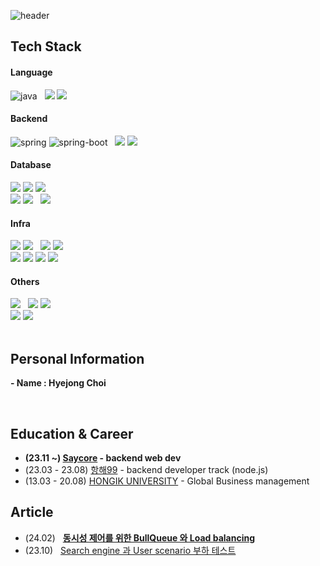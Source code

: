 <div>

  ![header](https://capsule-render.vercel.app/api?type=waving&color=gradient&height=170&section=header&text=HYEJONG%20CHOI&fontSize=50&animation=fadeIn&fontAlignY=35&desc=Backend%20Engineer+Developer&descAlignY=55&descAlign=70.5)
</div>

<h2>Tech Stack</h2>
 <div>
  <div>
    <h4>Language</h4>
    <img alt="java" src="https://img.shields.io/badge/java-5382a1?style=flat&logo=java&logoColor=white">&nbsp&nbsp
    <img src="https://img.shields.io/badge/javascript-%23323330.svg?style=flat&logo=javascript&logoColor=#F7DF1E"/>
    <img src="https://img.shields.io/badge/typescript-%23007ACC.svg?style=flat&logo=typescript&logoColor=white"/> 
  </div>
  <div>
    <h4>Backend</h4>
    <img alt="spring" src="https://img.shields.io/badge/Spring-6DB33F?style=flat&logo=Spring&logoColor=white"> 
    <img alt="spring-boot" src="https://img.shields.io/badge/SpringBoot-6DB33F?style=flat&logo=SpringBoot&logoColor=white">&nbsp&nbsp
    <img src="https://img.shields.io/badge/node.js-6DA55F?style=flat&logo=node.js&logoColor=white"/>
    <img src="https://img.shields.io/badge/nestjs-%23E0234E.svg?style=flat&logo=nestjs&logoColor=white"/>
  </div>
  <div>
    <h4>Database</h4>
    <img src="https://img.shields.io/badge/-MySQL-4479A1?style=flat&logo=MySQL&logoColor=white"/>
    <img src="https://img.shields.io/badge/-MariaDB-003545?style=flat&logo=mariadb&logoColor=white"/>
    <img src="https://img.shields.io/badge/-PostgreSQL-4169E1?style=flat&logo=postgresql&logoColor=white"/>
    </br>
    <img src="https://img.shields.io/badge/-Oracle-F80000?style=flat&logo=oracle&logoColor=white"/>
    <img src="https://img.shields.io/badge/-MongoDB-black?style=flat&logo=mongodb"/>&nbsp&nbsp
    <img src="https://img.shields.io/badge/redis-%23DD0031.svg?style=flat&logo=redis&logoColor=white"/>
  </div>
  <div>
    <h4>Infra</h4>
    <img src="https://img.shields.io/badge/docker-%230db7ed.svg?style=flat&logo=docker&logoColor=white"/>
    <img src="https://img.shields.io/badge/GitHub&nbsp;Actions-2088FF?style=flat&logo=githubactions&logoColor=white"/>&nbsp&nbsp
    <img src="https://img.shields.io/badge/nginx-%23009639.svg?style=flat&logo=nginx&logoColor=white"/>
    <img src="https://img.shields.io/badge/tomcat-F8DC75.svg?style=flat&logo=apachetomcat&logoColor=black"/>
    </br>
    <img src="https://img.shields.io/badge/AWS-232F3E?style=flat&logo=amazonwebservices&logoColor=white"/>
    <img src="https://img.shields.io/badge/AWS&nbsp;EC2-FF9900?style=flat&logo=amazonec2&logoColor=white"/>  
    <img src="https://img.shields.io/badge/AWS&nbsp;S3-569A31?style=flat&logo=amazons3&logoColor=white"/>
    <img src="https://img.shields.io/badge/AWS&nbsp;RDS-527FFF?style=flat&logo=amazonrds&logoColor=white"/>   
  </div>
  <div>
    <h4>Others</h4>
    <img src="https://img.shields.io/badge/Linux-FCC624?style=flat&logo=linux&logoColor=black"/>&nbsp&nbsp
    <img src="https://img.shields.io/badge/-Git-black?style=flat&logo=git"/>
    <img src="https://img.shields.io/badge/-GitHub-181717?style=flat&logo=github"/>
    </br>
    <img src="https://img.shields.io/badge/-Swagger-%23Clojure?style=flat&logo=swagger&logoColor=white"/>
    <img src="https://img.shields.io/badge/SpringRestDocs-6DB33F?style=flat&logo=Spring&logoColor=white"> 
  </div>
</div>
</br>

<h2> Personal Information </h2>

**- Name : Hyejong Choi**

<a href="https://drive.google.com/file/d/1aJsvkL7Oe2H1oz9fFkZQN-aO59X5yLOA/view" target="_blank"><img alt="" src="https://img.shields.io/badge/Resume-000?logo=About.me&logoColor=white&flat" style="vertical-align:center" /></a>
<a href="" target="_blank"><img alt="" src="https://img.shields.io/badge/Portfolio-000?logo=vercel&logoColor=yellow&flat" style="vertical-align:center" /></a>
<a href="https://www.instagram.com/fine__r/" target="_blank"><img alt="" src="https://img.shields.io/badge/Instagram-000?style=flat&logo=Instagram&logoColor=E4405F" style="vertical-align:center"/></a>

## Education & Career 
- **(23.11 ~) [Saycore](https://www.saycore.io/) - backend web dev**
- (23.03 - 23.08) [항해99](https://hanghae99.spartacodingclub.kr/) - backend developer track (node.js)
- (13.03 - 20.08) [HONGIK UNIVERSITY](https://www.hongik.ac.kr/kr/index.do) - Global Business management

## Article
- (24.02) &nbsp; [**동시성 제어를 위한 BullQueue 와 Load balancing**](https://uncovered-library-f1f.notion.site/BullQueue-12227d2f548080b3bd4afbc32a853bfe?pvs=4)
- (23.10) &nbsp; [Search engine 과 User scenario 부하 테스트](https://uncovered-library-f1f.notion.site/Search-Engine-12227d2f548080fe85e4c6a10bbe8c5d?pvs=4)
